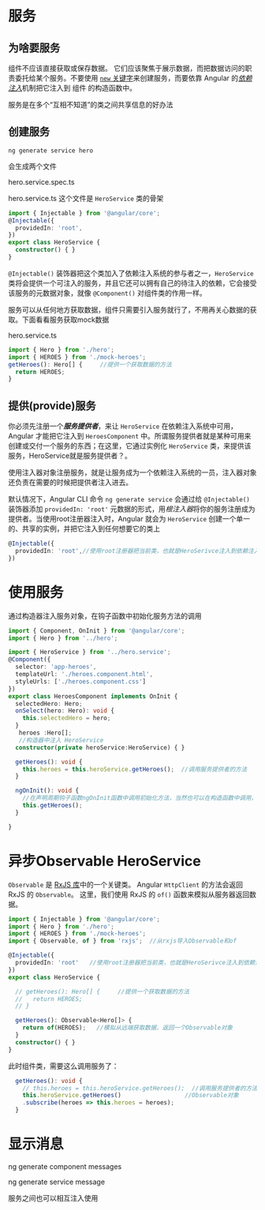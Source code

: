# 服务

## 为啥要服务

组件不应该直接获取或保存数据。 它们应该聚焦于展示数据，而把数据访问的职责委托给某个服务。不要使用 [`new` 关键字](https://developer.mozilla.org/en-US/docs/Web/JavaScript/Reference/Operators/new)来创建服务，而要依靠 Angular 的[*依赖注入*](https://angular.cn/guide/dependency-injection)机制把它注入到 组件 的构造函数中。

服务是在多个“互相不知道”的类之间共享信息的好办法

## 创建服务

```shell
ng generate service hero
```

会生成两个文件

hero.service.spec.ts

hero.service.ts  这个文件是 `HeroService` 类的骨架

```typescript
import { Injectable } from '@angular/core';
@Injectable({
  providedIn: 'root',
})
export class HeroService {
  constructor() { }
}
```

`@Injectable()` 装饰器把这个类加入了依赖注入系统的参与者之一，`HeroService` 类将会提供一个可注入的服务，并且它还可以拥有自己的待注入的依赖，它会接受该服务的元数据对象，就像 `@Component()` 对组件类的作用一样。



服务可以从任何地方获取数据，组件只需要引入服务就行了，不用再关心数据的获取。下面看看服务获取mock数据

hero.service.ts  

```typescript
import { Hero } from './hero';
import { HEROES } from './mock-heroes';
getHeroes(): Hero[] {     //提供一个获取数据的方法
  return HEROES;
}
```



## 提供(provide)服务

你必须先注册一个***服务提供者***，来让 `HeroService` 在依赖注入系统中可用，Angular 才能把它注入到 `HeroesComponent` 中。所谓服务提供者就是某种可用来创建或交付一个服务的东西；在这里，它通过实例化 `HeroService` 类，来提供该服务，HeroService就是服务提供者？。

使用注入器对象注册服务，就是让服务成为一个依赖注入系统的一员，注入器对象还负责在需要的时候把提供者注入进去。

默认情况下，Angular CLI 命令 `ng generate service` 会通过给 `@Injectable()` 装饰器添加 `providedIn: 'root'` 元数据的形式，用*根注入器*将你的服务注册成为提供者。当使用root注册器注入时，Angular 就会为 `HeroService` 创建一个单一的、共享的实例，并把它注入到任何想要它的类上

```typescript
@Injectable({
  providedIn: 'root',//使用root注册器把当前类，也就是HeroSerivce注入到依赖注入系统中
})
```

# 使用服务

通过构造器注入服务对象，在钩子函数中初始化服务方法的调用

```typescript
import { Component, OnInit } from '@angular/core';
import { Hero } from '../hero';

import { HeroService } from '../hero.service';
@Component({
  selector: 'app-heroes',
  templateUrl: './heroes.component.html',
  styleUrls: ['./heroes.component.css']
})
export class HeroesComponent implements OnInit {
  selectedHero: Hero;
  onSelect(hero: Hero): void {
    this.selectedHero = hero;
  }
   heroes :Hero[];
   //构造器中注入 HeroService
  constructor(private heroService:HeroService) { }

  getHeroes(): void {
    this.heroes = this.heroService.getHeroes();  //调用服务提供者的方法
  }

  ngOnInit(): void {
    //在声明周期钩子函数ngOnInit函数中调用初始化方法，当然也可以在构造函数中调用，只是不推荐
    this.getHeroes();
  }

}

```

# 异步Observable HeroService

`Observable` 是 [RxJS 库](http://reactivex.io/rxjs/)中的一个关键类。 Angular `HttpClient` 的方法会返回 RxJS 的 `Observable`。 这里，我们使用 RxJS 的 `of()` 函数来模拟从服务器返回数据。

```typescript
import { Injectable } from '@angular/core';
import { Hero } from './hero';
import { HEROES } from './mock-heroes';
import { Observable, of } from 'rxjs';  //从rxjs导入Observable和of

@Injectable({
  providedIn: 'root'   //使用root注册器把当前类，也就是HeroSerivce注入到依赖注入系统中
})
export class HeroService {

  // getHeroes(): Hero[] {     //提供一个获取数据的方法
  //   return HEROES;
  // }

  getHeroes(): Observable<Hero[]> {
    return of(HEROES);   //模拟从远端获取数据，返回一个Observable对象
  }
  constructor() { }
}

```

此时组件类，需要这么调用服务了：

```typescript
  getHeroes(): void {
    // this.heroes = this.heroService.getHeroes();  //调用服务提供者的方法
    this.heroService.getHeroes()                  //Observable对象
    .subscribe(heroes => this.heroes = heroes);
  }

```

# 显示消息

ng generate component messages

ng generate service message

服务之间也可以相互注入使用